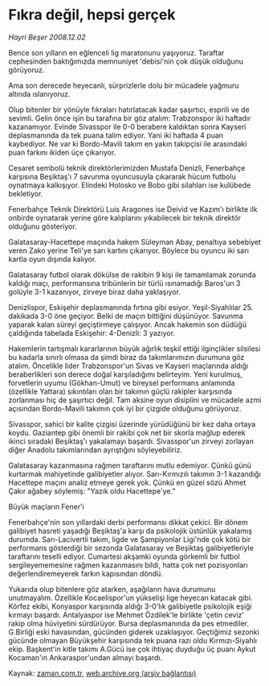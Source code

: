 # Fıkra değil, hepsi gerçek

*Hayri Beşer 2008.12.02*

<tr><td class="metin" colspan="2" style="padding-top: 20px; padding-left: 5px; padding-right: 10px;">Bence son yılların en eğlenceli lig maratonunu yaşıyoruz. Taraftar cephesinden baktığımızda memnuniyet 'debisi'nin çok düşük olduğunu görüyoruz.</td></tr><tr><td class="metin" colspan="2" style="padding-top: 20px; padding-left: 5px; padding-right: 10px;"><p> Ama son derecede heyecanlı, sürprizlerle dolu bir mücadele yağmuru altında ıslanıyoruz. 
<p> Olup bitenler bir yönüyle fıkraları hatırlatacak kadar şaşırtıcı, esprili ve de sevimli. Gelin önce işin bu tarafına bir göz atalım: Trabzonspor iki haftadır kazanamıyor. Evinde Sivasspor ile 0-0 berabere kaldıktan sonra Kayseri deplasmanında da tek puana talim ediyor. Yani iki haftada 4 puan kaybediyor. Ne var ki Bordo-Mavili takım en yakın takipçisi ile arasındaki puan farkını ikiden üçe çıkarıyor.
<p> Cesaret sembolü teknik direktörlerimizden Mustafa Denizli, Fenerbahçe karşısına Beşiktaş'ı 7 savunma oyuncusuyla çıkararak hücum futbolu oynatmaya kalkışıyor. Elindeki Holosko ve Bobo gibi silahları ise kulübede bekletiyor.
<p> Fenerbahçe Teknik Direktörü Luis Aragones ise Deivid ve Kazım'ı birlikte ilk onbirde oynatarak yerine göre kalıplarını yıkabilecek bir teknik direktör olduğunu gösteriyor.
<p> Galatasaray-Hacettepe maçında hakem Süleyman Abay, penaltıya sebebiyet veren Zako yerine Teli'ye sarı kartını çıkarıyor. Böylece bu oyuncu iki sarı kartla oyun dışında kalıyor. 
<p>Galatasaray futbol olarak dökülse de rakibin 9 kişi ile tamamlamak zorunda kaldığı maçı, performansına tribünlerin bir türlü ısınamadığı Baros'un 3 golüyle 3-1 kazanıyor, zirveye biraz daha yaklaşıyor.
<p> Denizlispor, Eskişehir deplasmanında fırtına gibi esiyor. Yeşil-Siyahlılar 25. dakikada 3-0 öne geçiyor. Belki de maçın bittiğini düşünüyor. Savunma yaparak kalan süreyi geçiştirmeye çalışıyor. Ancak hakemin son düdüğü çaldığında tabelada Eskişehir: 4-Denizli: 3 yazıyor.
<p> Hakemlerin tartışmalı kararlarının büyük ağırlık teşkil ettiği ilginçlikler silsilesi bu kadarla sınırlı olmasa da şimdi biraz da takımlarımızın durumuna göz atalım. Öncelikle lider Trabzonspor'un Sivas ve Kayseri maçlarında aldığı beraberlikleri son derece doğal karşıladığımı belirteyim. Yeni kurulmuş, forvetlerin uyumu (Gökhan-Umut) ve bireysel performans anlamında (özellikle Yattara) sıkıntıları olan bir takımın güçlü rakipler karşısında zorlanması hiç de şaşırtıcı değil. Tam aksine oyun disiplini ve mücadele azmi açısından Bordo-Mavili takımın çok iyi bir çizgide olduğunu görüyoruz.
<p> Sivasspor, sahici bir kalite çizgisi üzerinde yürüdüğünü bir kez daha ortaya koydu. Gaziantep gibi önemli bir rakibi çok net bir skorla mağlup ederek ikinci sıradaki Beşiktaş'ı yakalamayı başardı. Sivasspor'un zirveyi zorlayan diğer Anadolu takımlarından ayrıştığını söyleyebiliriz.
<p> Galatasaray kazanmasına rağmen taraftarını mutlu edemiyor. Çünkü günü kurtarmak mahiyetinde galibiyetler alıyor. Sarı-Kırmızılı takımın 3-1 kazandığı Hacettepe maçını analiz etmeye gerek yok. Çünkü en güzel sözü Ahmet Çakır ağabey söylemiş: "Yazık oldu Hacettepe'ye."
<p>Büyük maçların Fener'i
<p>Fenerbahçe'nin son yıllardaki derbi performansı dikkat çekici. Bir dönem galibiyet hasreti yaşadığı Beşiktaş'a karşı da psikolojik üstünlük yakalamış durumda. Sarı-Lacivertli takım, ligde ve Şampiyonlar Ligi'nde çok kötü bir performans gösterdiği bir sezonda Galatasaray ve Beşiktaş galibiyetleriyle taraftarını teselli ediyor. Cumartesi akşamki oyunda görkemli bir futbol sergileyememesine rağmen kazanmasını bildi, hatta çok net pozisyonları değerlendiremeyerek farkın kapısından döndü.
<p> Yukarıda olup bitenlere göz atarken, aşağıların hava durumunu unutmayalım. Özellikle Kocaelispor'un yükselişi lige heyecan katacak gibi. Körfez ekibi, Konyaspor karşısında aldığı 3-0'lık galibiyetle psikolojik eşiği kırmayı başardı. Antalyaspor ise Mehmet Özdilek'le birlikte 'çetin ceviz' rakip olma hüviyetini sürdürüyor. Bursa deplasmanında da pes etmediler. G.Birliği eski havasından, gücünden giderek uzaklaşıyor. Geçtiğimiz sezonki gücünde olmayan Büyükşehir karşısında tek puana razı oldu Kırmızı-Siyahlı ekip. Başkent'in kitle takımı A.Gücü ise çok ihtiyaç duyduğu üç puanı Aykut Kocaman'ın Ankaraspor'undan almayı başardı.<br/></p></p></p></p></p></p></p></p></p></p></p></p></p></td></tr>

Kaynak: [zaman.com.tr](http://zaman.com.tr/yazar.do?yazino=766426), [web.archive.org (arşiv bağlantısı)](http://web.archive.org/web/20081226233656/http://www.zaman.com.tr:80/yazar.do?yazino=766426)
